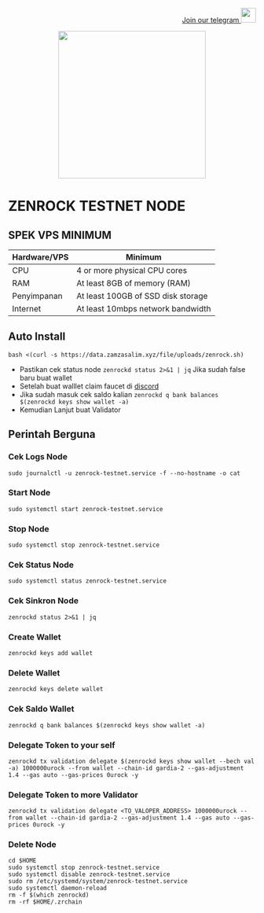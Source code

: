 <p style="font-size:14px" align="right">
<a href="https://t.me/airdropasc" target="_blank">Join our telegram <img src="https://user-images.githubusercontent.com/50621007/183283867-56b4d69f-bc6e-4939-b00a-72aa019d1aea.png" width="30"/></a>
</p>

<p align="center">
  <img height="300" height="auto" src="https://user-images.githubusercontent.com/109174478/209359981-dc19b4bf-854d-4a2a-b803-2547a7fa43f2.jpg">
</p>


# ZENROCK TESTNET NODE

## SPEK VPS MINIMUM
|  Hardware/VPS |  Minimum |
| ------------ | ------------ |
| CPU  | 4 or more physical CPU cores  |
| RAM | At least 8GB of memory (RAM) |
| Penyimpanan  | At least 100GB of SSD disk storage |
| Internet | At least 10mbps network bandwidth |
## Auto Install
```
bash <(curl -s https://data.zamzasalim.xyz/file/uploads/zenrock.sh)
```
- Pastikan cek status node `zenrockd status 2>&1 | jq` Jika sudah false baru buat wallet
- Setelah buat walllet claim faucet di [discord](https://discord.gg/bnJfVmHg)
- Jika sudah masuk cek saldo kalian `zenrockd q bank balances $(zenrockd keys show wallet -a)`
- Kemudian Lanjut buat Validator
## Perintah Berguna
### Cek Logs Node
```
sudo journalctl -u zenrock-testnet.service -f --no-hostname -o cat
```
### Start Node
```
sudo systemctl start zenrock-testnet.service
```
### Stop Node
```
sudo systemctl stop zenrock-testnet.service
```
### Cek Status Node
```
sudo systemctl status zenrock-testnet.service
```
### Cek Sinkron Node
```
zenrockd status 2>&1 | jq
```
### Create Wallet
```
zenrockd keys add wallet
```
### Delete Wallet
```
zenrockd keys delete wallet
```
### Cek Saldo Wallet
```
zenrockd q bank balances $(zenrockd keys show wallet -a)
```
### Delegate Token to your self
```
zenrockd tx validation delegate $(zenrockd keys show wallet --bech val -a) 1000000urock --from wallet --chain-id gardia-2 --gas-adjustment 1.4 --gas auto --gas-prices 0urock -y
```
### Delegate Token to more Validator
```
zenrockd tx validation delegate <TO_VALOPER_ADDRESS> 1000000urock --from wallet --chain-id gardia-2 --gas-adjustment 1.4 --gas auto --gas-prices 0urock -y
```
### Delete Node
```
cd $HOME
sudo systemctl stop zenrock-testnet.service
sudo systemctl disable zenrock-testnet.service
sudo rm /etc/systemd/system/zenrock-testnet.service
sudo systemctl daemon-reload
rm -f $(which zenrockd)
rm -rf $HOME/.zrchain
```
